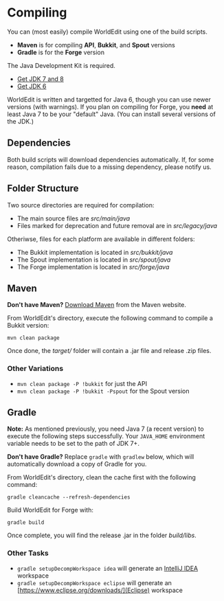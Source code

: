 Compiling
=========

You can (most easily) compile WorldEdit using one of the build scripts.

* **Maven** is for compiling **API**, **Bukkit**, and **Spout** versions
* **Gradle** is for the **Forge** version

The Java Development Kit is required.

* [Get JDK 7 and 8](http://www.oracle.com/technetwork/java/javase/downloads/index-jsp-138363.html)
* [Get JDK 6](http://www.oracle.com/technetwork/java/javasebusiness/downloads/java-archive-downloads-javase6-419409.html)

WorldEdit is written and targetted for Java 6, though you can use newer
versions (with warnings). If you plan on compiling for Forge, you **need**
at least Java 7 to be your "default" Java. (You can install several versions
of the JDK.)

Dependencies
------------

Both build scripts will download dependencies automatically. If, for some
reason, compilation fails due to a missing dependency, please notify us.

Folder Structure
----------------

Two source directories are required for compilation:

* The main source files are *src/main/java*
* Files marked for deprecation and future removal are in *src/legacy/java*

Otheriwse, files for each platform are available in different folders:

* The Bukkit implementation is located in *src/bukkit/java*
* The Spout implementation is located in *src/spout/java*
* The Forge implementation is located in *src/forge/java*

Maven
-----

**Don't have Maven?** [Download Maven](http://maven.apache.org/download.cgi)
from the Maven website.

From WorldEdit's directory, execute the following command to compile a
Bukkit version:

    mvn clean package

Once done, the *target/* folder will contain a .jar file and release .zip
files.

### Other Variations

* `mvn clean package -P !bukkit` for just the API
* `mvn clean package -P !bukkit -Pspout` for the Spout version

Gradle
------

**Note:** As mentioned previously, you need Java 7 (a recent version) to
execute the following steps successfully. Your `JAVA_HOME` environment
variable needs to be set to the path of JDK 7+.

**Don't have Gradle?** Replace `gradle` with `gradlew` below, which will
automatically download a copy of Gradle for you.

From WorldEdit's directory, clean the cache first with the following
command:

    gradle cleancache --refresh-dependencies
    
Build WorldEdit for Forge with:

    gradle build

Once complete, you will find the release .jar in the folder *build/libs*.

### Other Tasks

* `gradle setupDecompWorkspace idea` will generate an [IntelliJ IDEA](http://www.jetbrains.com/idea/) workspace
* `gradle setupDecompWorkspace eclipse` will generate an [https://www.eclipse.org/downloads/](Eclipse) workspace